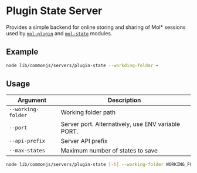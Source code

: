 # Plugin State Server

Provides a simple backend for online storing and sharing of Mol* sessions used by 
[``mol-plugin``](https://github.com/molstar/molstar/tree/master/src/mol-plugin) and 
[``mol-state``](https://github.com/molstar/molstar/tree/master/src/mol-state) modules.

## Example
```sh
node lib/commonjs/servers/plugin-state --workding-folder ~
```

## Usage
| Argument | Description |
| --- | --- |
| `--working-folder` | Working folder path |
| `--port` | Server port. Alternatively, use ENV variable PORT. |
| `--api-prefix` | Server API prefix |
| `--max-states` | Maximum number of states to save |

```sh
node lib/commonjs/servers/plugin-state [-h] --working-folder WORKING_FOLDER [--port PORT] [--api-prefix API_PREFIX] [--max-states MAX_STATES]
```
